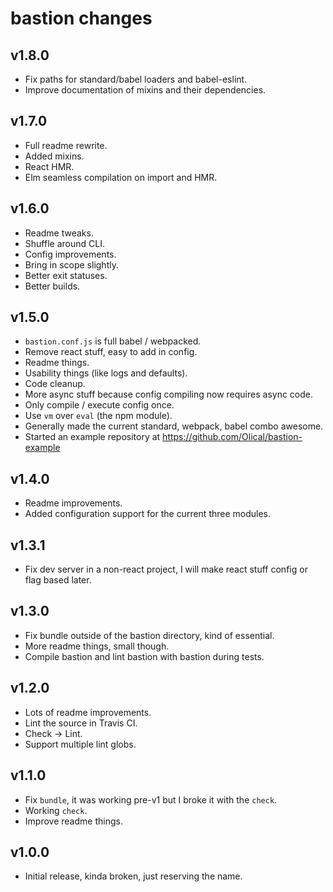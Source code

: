 # bastion changes

## v1.8.0

 * Fix paths for standard/babel loaders and babel-eslint.
 * Improve documentation of mixins and their dependencies.

## v1.7.0

 * Full readme rewrite.
 * Added mixins.
 * React HMR.
 * Elm seamless compilation on import and HMR.

## v1.6.0

 * Readme tweaks.
 * Shuffle around CLI.
 * Config improvements.
 * Bring in scope slightly.
 * Better exit statuses.
 * Better builds.

## v1.5.0

 * `bastion.conf.js` is full babel / webpacked.
 * Remove react stuff, easy to add in config.
 * Readme things.
 * Usability things (like logs and defaults).
 * Code cleanup.
 * More async stuff because config compiling now requires async code.
 * Only compile / execute config once.
 * Use `vm` over `eval` (the npm module).
 * Generally made the current standard, webpack, babel combo awesome.
 * Started an example repository at https://github.com/Olical/bastion-example

## v1.4.0

 * Readme improvements.
 * Added configuration support for the current three modules.

## v1.3.1

 * Fix dev server in a non-react project, I will make react stuff config or flag based later.

## v1.3.0

 * Fix bundle outside of the bastion directory, kind of essential.
 * More readme things, small though.
 * Compile bastion and lint bastion with bastion during tests.

## v1.2.0

 * Lots of readme improvements.
 * Lint the source in Travis CI.
 * Check -> Lint.
 * Support multiple lint globs.

## v1.1.0

 * Fix `bundle`, it was working pre-v1 but I broke it with the `check`.
 * Working `check`.
 * Improve readme things.

## v1.0.0

 * Initial release, kinda broken, just reserving the name.
